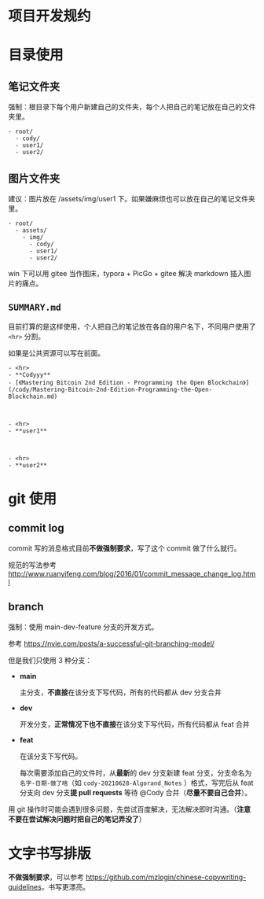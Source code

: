 # 项目开发规约



# 目录使用

## 笔记文件夹

<p class="icon notice" markdown="1"> 强制：根目录下每个用户新建自己的文件夹，每个人把自己的笔记放在自己的文件夹里。 </p>

```
- root/
  - cody/
  - user1/
  - user2/
```

## 图片文件夹

<p class="icon tips" markdown="1"> 建议：图片放在 /assets/img/user1 下。如果嫌麻烦也可以放在自己的笔记文件夹里。 </p>

```
- root/
  - assets/
    - img/
      - cody/
      - user1/
      - user2/
```

win 下可以用 gitee 当作图床，typora + PicGo + gitee 解决 markdown 插入图片的痛点。

## `SUMMARY.md`

目前打算的是这样使用，个人把自己的笔记放在各自的用户名下，不同用户使用了 `<hr>` 分割。

如果是公共资源可以写在前面。

```
- <hr>
- **Codyyy**
- [《Mastering Bitcoin 2nd Edition - Programming the Open Blockchain》](/cody/Mastering-Bitcoin-2nd-Edition-Programming-the-Open-Blockchain.md)



- <hr>
- **user1**



- <hr>
- **user2**
```





# git 使用



## commit log

commit 写的消息格式目前**不做强制要求**，写了这个 commit 做了什么就行。

规范的写法参考 <http://www.ruanyifeng.com/blog/2016/01/commit_message_change_log.html>

## branch

<p class="icon notice" markdown="1"> 强制：使用 main-dev-feature 分支的开发方式。 </p>

参考 <https://nvie.com/posts/a-successful-git-branching-model/>

但是我们只使用 3 种分支：

* **main**

    主分支，**不直接**在该分支下写代码，所有的代码都从 dev 分支合并

* **dev**

    开发分支，**正常情况下也不直接**在该分支下写代码，所有代码都从 feat 合并

* **feat**

    在该分支下写代码。

    每次需要添加自己的文件时，从**最新**的 dev 分支新建 feat 分支，分支命名为 `名字-日期-做了啥`（如    `cody-20210628-Algorand_Notes` ）格式，写完后从 feat 分支向 dev 分支**提 pull requests** 等待 @Cody 合并（**尽量不要自己合并**）。



用 git 操作时可能会遇到很多问题，先尝试百度解决，无法解决即时沟通。（**注意不要在尝试解决问题时把自己的笔记弄没了**）









# 文字书写排版

**不做强制要求**，可以参考 <https://github.com/mzlogin/chinese-copywriting-guidelines>，书写更漂亮。